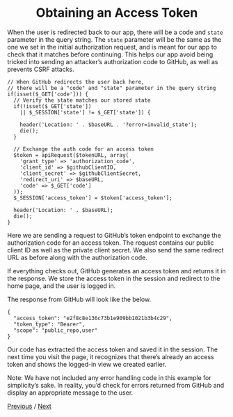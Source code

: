 <h1 align="center">Obtaining an Access Token</h1>

When the user is redirected back to our app, there will be a code and `state` parameter in the query string. The `state` parameter will be the same as the one we set in the initial authorization request, and is meant for our app to check that it matches before continuing. This helps our app avoid being tricked into sending an attacker’s authorization code to GitHub, as well as prevents CSRF attacks.

```
// When GitHub redirects the user back here,
// there will be a "code" and "state" parameter in the query string
if(isset($_GET['code'])) {
  // Verify the state matches our stored state
  if(!isset($_GET['state'])
    || $_SESSION['state'] != $_GET['state']) {

    header('Location: ' . $baseURL . '?error=invalid_state');
    die();
  }

  // Exchange the auth code for an access token
  $token = apiRequest($tokenURL, array(
    'grant_type' => 'authorization_code',
    'client_id' => $githubClientID,
    'client_secret' => $githubClientSecret,
    'redirect_uri' => $baseURL,
    'code' => $_GET['code']
  ));
  $_SESSION['access_token'] = $token['access_token'];

  header('Location: ' . $baseURL);
  die();
}
```

Here we are sending a request to GitHub’s token endpoint to exchange the authorization code for an access token. The request contains our public client ID as well as the private client secret. We also send the same redirect URL as before along with the authorization code.

If everything checks out, GitHub generates an access token and returns it in the response. We store the access token in the session and redirect to the home page, and the user is logged in.

The response from GitHub will look like the below.

```
{
  "access_token": "e2f8c8e136c73b1e909bb1021b3b4c29",
  "token_type": "Bearer",
  "scope": "public_repo,user"
}
```

Our code has extracted the access token and saved it in the session. The next time you visit the page, it recognizes that there’s already an access token and shows the logged-in view we created earlier.

Note: We have not included any error handling code in this example for simplicity’s sake. In reality, you’d check for errors returned from GitHub and display an appropriate message to the user.

[Previous](https://github.com/alithecodeguy/articles/blob/main/OAuth/OAuth%202.0%20Simplified/02%20Accessing%20Data%20in%20an%20OAuth%20Server/03%20Authorization%20Request/AuthorizationRequest_en.md "Previous")
/
[Next](https://github.com/alithecodeguy/articles/blob/main/OAuth/OAuth%202.0%20Simplified/02%20Accessing%20Data%20in%20an%20OAuth%20Server/05%20Making%20API%20Requests/MakingAPIRequests_en.md "Next")
